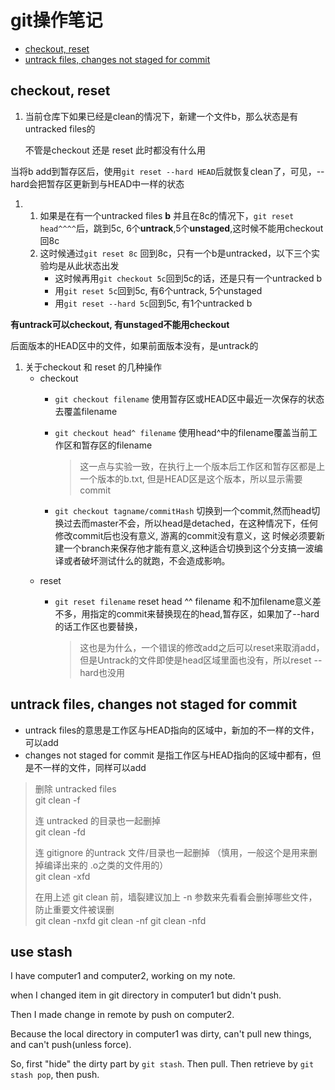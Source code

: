 # git操作笔记

* [checkout, reset](git-cao-zuo-bi-ji.md#checkout-reset)
* [untrack files, changes not staged for commit](git-cao-zuo-bi-ji.md#untrack-files-changes-not-staged-for-commit)

## checkout, reset

1. 当前仓库下如果已经是clean的情况下，新建一个文件b，那么状态是有untracked files的

   不管是checkout 还是 reset 此时都没有什么用

当将b add到暂存区后，使用`git reset --hard HEAD`后就恢复clean了，可见，--hard会把暂存区更新到与HEAD中一样的状态

1. 1. 如果是在有一个untracked files **b** 并且在8c的情况下，`git reset head^^^^`后，跳到5c, 6个**untrack**,5个**unstaged**,这时候不能用checkout回8c
   2. 这时候通过`git reset 8c` 回到8c，只有一个b是untracked，以下三个实验均是从此状态出发
      * 这时候再用`git checkout 5c`回到5c的话，还是只有一个untracked b
      * 用`git reset 5c`回到5c, 有6个untrack, 5个unstaged
      * 用`git reset --hard 5c`回到5c, 有1个untracked b

**有untrack可以checkout, 有unstaged不能用checkout**

后面版本的HEAD区中的文件，如果前面版本没有，是untrack的

1. 关于checkout 和 reset 的几种操作
   * checkout
     * `git checkout filename` 使用暂存区或HEAD区中最近一次保存的状态去覆盖filename
     * `git checkout head^ filename` 使用head^中的filename覆盖当前工作区和暂存区的filename

       > 这一点与实验一致，在执行上一个版本后工作区和暂存区都是上一个版本的b.txt, 但是HEAD区是这个版本，所以显示需要commit

     * `git checkout tagname/commitHash` 切换到一个commit,然而head切换过去而master不会，所以head是detached，在这种情况下，任何修改commit后也没有意义, 游离的commit没有意义，这 时候必须要新建一个branch来保存他才能有意义,这种适合切换到这个分支搞一波编译或者破坏测试什么的就跑，不会造成影响。
   * reset
     * `git reset filename` reset head ^^ filename 和不加filename意义差不多，用指定的commit来替换现在的head,暂存区，如果加了--hard的话工作区也要替换，

       > 这也是为什么，一个错误的修改add之后可以reset来取消add，但是Untrack的文件即使是head区域里面也没有，所以reset --hard也没用

## untrack files, changes not staged for commit

* untrack files的意思是工作区与HEAD指向的区域中，新加的不一样的文件，可以add
* changes not staged for commit 是指工作区与HEAD指向的区域中都有，但是不一样的文件，同样可以add

> 删除 untracked files  
> git clean -f
>
> 连 untracked 的目录也一起删掉  
> git clean -fd
>
> 连 gitignore 的untrack 文件/目录也一起删掉 （慎用，一般这个是用来删掉编译出来的 .o之类的文件用的）  
> git clean -xfd
>
> 在用上述 git clean 前，墙裂建议加上 -n 参数来先看看会删掉哪些文件，防止重要文件被误删  
> git clean -nxfd git clean -nf git clean -nfd



## use stash 

I have computer1 and computer2, working on my note.

when I changed item in git directory in computer1 but didn't push.

Then I made change in remote by push on computer2.

Because the local directory in computer1 was dirty, can't pull new things, and can't push(unless force).

So, first "hide" the dirty part by `git stash`. Then pull. Then retrieve by `git stash pop`, then push.
